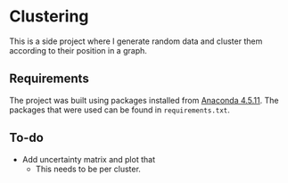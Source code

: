 # Clustering
This is a side project where I generate random data and cluster them
according to their position in a graph. 

## Requirements
The project was built using packages installed from 
[Anaconda 4.5.11](https://www.anaconda.com/download). The 
packages that were used can be found in `requirements.txt`.

## To-do
* Add uncertainty matrix and plot that
  * This needs to be per cluster.

